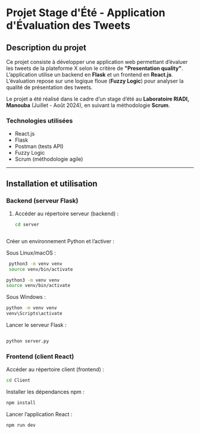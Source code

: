 # Projet Stage d'Été - Application d'Évaluation des Tweets

## Description du projet

Ce projet consiste à développer une application web permettant d’évaluer les tweets de la plateforme X selon le critère de **"Presentation quality"**. L’application utilise un backend en **Flask** et un frontend en **React.js**. L’évaluation repose sur une logique floue (**Fuzzy Logic**) pour analyser la qualité de présentation des tweets.

Le projet a été réalisé dans le cadre d’un stage d’été au **Laboratoire RIADI, Manouba** (Juillet - Août 2024), en suivant la méthodologie **Scrum**.

### Technologies utilisées

- React.js
- Flask
- Postman (tests API)
- Fuzzy Logic
- Scrum (méthodologie agile)

---

## Installation et utilisation

### Backend (serveur Flask)

1. Accéder au répertoire serveur (backend) :  
   ```bash
   cd server
   


Créer un environnement Python et l’activer :

Sous Linux/macOS :
```bash
 python3 -m venv venv
 source venv/bin/activate
```




   ```bash
   python3 -m venv venv
   source venv/bin/activate
```


Sous Windows :
   ```bash
  python -m venv venv
  venv\Scripts\activate
```

    
Lancer le serveur Flask :

```bash

python server.py

```
### Frontend (client React)
Accéder au répertoire client (frontend) :

```bash
cd Client
```
Installer les dépendances npm :

```bash
npm install
```
Lancer l’application React :

```bash
npm run dev
```


